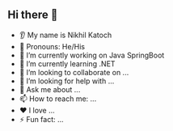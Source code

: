## Hi there 👋
* 👂 My name is Nikhil Katoch
* 👩 Pronouns: He/His
* 🔭 I’m currently working on Java SpringBoot
* 🌱 I’m currently learning .NET
* 🤝 I’m looking to collaborate on ...
* 🤔 I’m looking for help with ...
* 💬 Ask me about ...
* 📫 How to reach me: ...
* ❤️ I love ...
* ⚡ Fun fact: ...

